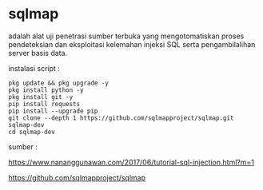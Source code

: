# sqlmap

adalah alat uji penetrasi sumber terbuka yang mengotomatiskan proses pendeteksian dan eksploitasi kelemahan injeksi SQL serta pengambilalihan server basis data.

instalasi script :
```
pkg update && pkg upgrade -y
pkg install python -y
pkg install git -y
pip install requests
pip install --upgrade pip
git clone --depth 1 https://github.com/sqlmapproject/sqlmap.git sqlmap-dev
cd sqlmap-dev
```
sumber :

https://www.nananggunawan.com/2017/06/tutorial-sql-injection.html?m=1

https://github.com/sqlmapproject/sqlmap




